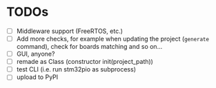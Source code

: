 # TODOs
 - [ ] Middleware support (FreeRTOS, etc.)
 - [ ] Add more checks, for example when updating the project (`generate` command), check for boards matching and so on...
 - [ ] GUI, anyone?
 - [ ] remade as Class (constructor init(project_path))
 - [ ] test CLI (i.e. run stm32pio as subprocess)
 - [ ] upload to PyPI
